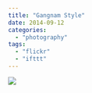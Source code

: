 ```yaml
---
title: "Gangnam Style"
date: 2014-09-12
categories: 
  - "photography"
tags: 
  - "flickr"
  - "ifttt"
---
```


![](https://farm4.staticflickr.com/3895/15216712802_b427022b90_b.jpg)
